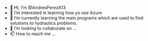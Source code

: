 - 👋 Hi, I’m @AndresPerezA13
- 👀 I’m interested in learning how yo use Azure
- 🌱 I’m currently learning the main programs which are used to find solutions to hydraulics problems.
- 💞️ I’m looking to collaborate on ...
- 📫 How to reach me ...

<!---
AndresPerezA13/AndresPerezA13 is a ✨ special ✨ repository because its `README.md` (this file) appears on your GitHub profile.
You can click the Preview link to take a look at your changes.
--->
